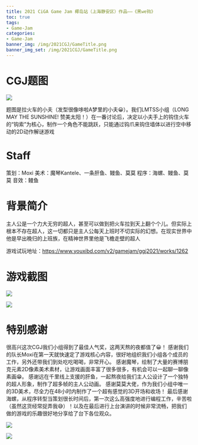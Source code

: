 ```yaml
---
title: 2021 CiGA Game Jam 椰岛站（上海静安区）作品——《黑we钩》
toc: true
tags:
- Game-Jam
categories:
- Game-Jam
banner_img: /img/2021CGJ/GameTitle.png
banner_img_set: /img/2021CGJ/GameTitle.png
---
```


# CGJ题图



![](/img/2021CGJ/CGJTitle.jpg)

题图是拉火车的小夫（发型很像哆啦A梦里的小夫😀）。我们LMTSS小组（LONG MAY THE SUNSHINE! 赞美太阳！）在一番讨论后，决定以小夫手上的钩住火车的“钩索”为核心，制作一个角色不能跳跃，只能通过钩爪来钩住墙体以进行空中移动的2D动作解谜游戏

# Staff

策划：Moxi
美术：魔琴Kantele、一条肝鱼、鳗鱼、莫莫
程序：海螺、鳗鱼、莫莫
音效：鳗鱼

# 背景简介

主人公是一个力大无穷的超人，甚至可以做到把火车拉到天上翻个个儿。但实际上根本不存在超人，这一切都只是主人公每天上班时不切实际的幻想。在现实世界中他是早出晚归的上班族，在精神世界里他是飞檐走壁的超人

游戏试玩地址：https://www.youxibd.com/v2/gamejam/ggj2021/works/1262

# 游戏截图

![](/img/2021CGJ/Screenshot_1.png)

![](/img/2021CGJ/Screenshot_2.png)

# 特别感谢

很高兴这次CGJ我们小组得到了最佳人气奖，这两天熬的夜都值了😀！
感谢我们的队长Moxi在第一天就快速定了游戏核心内容，很好地组织我们小组各个成员的工作，另外还带我们到处吃吃喝喝，非常开心。
感谢魔琴，绘制了大量的赛博朋克元素2D像素美术素材，让游戏画面丰富了很多很多，有机会可以一起聊一聊像素画😁。
感谢远在千里线上支援的肝鱼，一起熬夜给我们主人公设计了一个独特的超人形象，制作了超多帧的主人公动画。
感谢莫莫大佬，作为我们小组中唯一的3D美术，尽全力在48小时内制作了一个超有感觉的3D开场和收场！
最后感谢海螺，从程序转型当策划很长时间后，第一次这么高强度地进行编程工作，辛苦啦（虽然这货经常捉弄我😅）！以及在最后进行上台演讲的时候非常流畅，把我们做的游戏的乐趣很好地分享给了台下各位观众。

![](/img/2021CGJ/Pic_1.jpg)

![](/img/2021CGJ/Pic_2.jpg)


